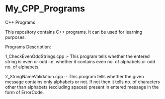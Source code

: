 # My_CPP_Programs
C++ Programs

This repository contains C++ programs. It can be used for learning purposes.

Programs Description:

1_CheckEvenOddStrings.cpp :- This program tells whether the entered string is even or odd i.e. whether it contains even no. of alphabets or odd no. of alphabets.

2_StringNameValidation.cpp :- This program tells whether the given message contains only alphabets or not. If not then it tells no. of characters other than alphabets (excluding spaces) present in entered message in the form of ErrorCode.
